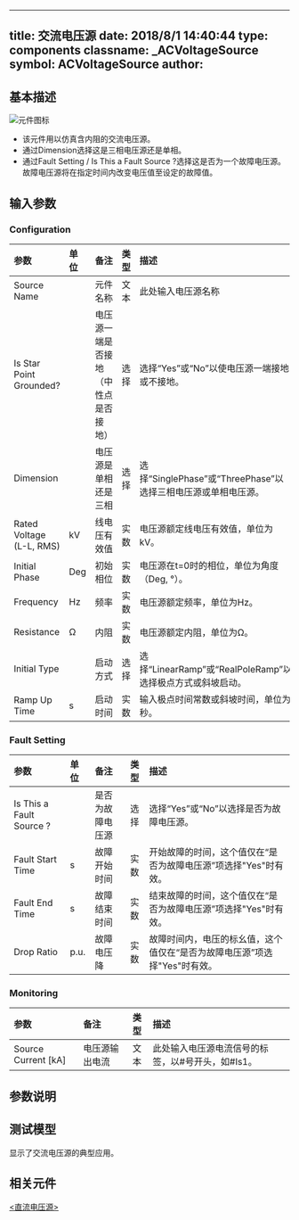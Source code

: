 
---
title: 交流电压源
date: 2018/8/1 14:40:44
type: components
classname: _ACVoltageSource
symbol: ACVoltageSource
author: 
---
## <span id="comp_desc">基本描述</span>
![元件图标]()

+ 该元件用以仿真含内阻的交流电压源。
+ 通过Dimension选择这是三相电压源还是单相。
+ 通过Fault Setting / Is This a Fault Source ?选择这是否为一个故障电压源。故障电压源将在指定时间内改变电压值至设定的故障值。

## <span id="comp_params">输入参数</span>
### <span id="comp_params_group_Configuration">Configuration</span>
| 参数 | 单位 | 备注 | 类型 | 描述 |
| :--- | :--- | :--- | :--: | :--- |
| <span id="comp_params_param_Name">Source Name</span> |  | 元件名称 | 文本 | 此处输入电压源名称 |
| <span id="comp_params_param_Grnd">Is Star Point Grounded?</span> |  | 电压源一端是否接地（中性点是否接地） | 选择 | 选择“Yes”或“No”以使电压源一端接地或不接地。 |
| <span id="comp_params_param_Dim">Dimension</span> |  | 电压源是单相还是三相 | 选择 | 选择“SinglePhase”或“ThreePhase”以选择三相电压源或单相电压源。 |
| <span id="comp_params_param_Vm">Rated Voltage (L-L, RMS)</span> | kV | 线电压有效值 | 实数 | 电压源额定线电压有效值，单位为kV。 |
| <span id="comp_params_param_Ph">Initial Phase</span> | Deg | 初始相位 | 实数 | 电压源在t=0时的相位，单位为角度（Deg, °）。 |
| <span id="comp_params_param_f">Frequency</span> | Hz | 频率 | 实数 | 电压源额定频率，单位为Hz。 |
| <span id="comp_params_param_R">Resistance</span> | Ω | 内阻 | 实数 | 电压源额定内阻，单位为Ω。 |
| <span id="comp_params_param_Init">Initial Type</span> |  | 启动方式 | 选择 | 选择“LinearRamp”或“RealPoleRamp”以选择极点方式或斜坡启动。 |
| <span id="comp_params_param_Tc">Ramp Up Time</span> | s | 启动时间 | 实数 | 输入极点时间常数或斜坡时间，单位为秒。 |

[Source Name]: #comp_params_param_Name "Source Name"
[Is Star Point Grounded?]: #comp_params_param_Grnd "Is Star Point Grounded?"
[Dimension]: #comp_params_param_Dim "Dimension"
[Rated Voltage (L-L, RMS)]: #comp_params_param_Vm "Rated Voltage (L-L, RMS)"
[Initial Phase]: #comp_params_param_Ph "Initial Phase"
[Frequency]: #comp_params_param_f "Frequency"
[Resistance]: #comp_params_param_R "Resistance"
[Initial Type]: #comp_params_param_Init "Initial Type"
[Ramp Up Time]: #comp_params_param_Tc "Ramp Up Time"

### <span id="comp_params_group_Fault">Fault Setting</span>
| 参数 | 单位 | 备注 | 类型 | 描述 |
| :--- | :--- | :--- | :--: | :--- |
| <span id="comp_params_param_Fault">Is This a Fault Source ?</span> |  | 是否为故障电压源 | 选择 | 选择“Yes”或“No”以选择是否为故障电压源。 |
| <span id="comp_params_param_Tfs">Fault Start Time</span> | s | 故障开始时间 | 实数 | 开始故障的时间，这个值仅在“是否为故障电压源”项选择"Yes"时有效。 |
| <span id="comp_params_param_Tfe">Fault End Time</span> | s | 故障结束时间 | 实数 | 结束故障的时间，这个值仅在“是否为故障电压源”项选择"Yes"时有效。 |
| <span id="comp_params_param_Dr">Drop Ratio</span> | p.u. | 故障电压降 | 实数 | 故障时间内，电压的标幺值，这个值仅在“是否为故障电压源”项选择"Yes"时有效。 |

[Is This a Fault Source ?]: #comp_params_param_Fault "Is This a Fault Source ?"
[Fault Start Time]: #comp_params_param_Tfs "Fault Start Time"
[Fault End Time]: #comp_params_param_Tfe "Fault End Time"
[Drop Ratio]: #comp_params_param_Dr "Drop Ratio"

### <span id="comp_params_group_Monitoring">Monitoring</span>
| 参数 | 备注 | 类型 | 描述 |
| :--- | :--- | :--: | :--- |
| <span id="comp_params_param_I">Source Current \[kA\]</span> | 电压源输出电流 | 文本 | 此处输入电压源电流信号的标签，以#号开头，如#Is1。 |

[Source Current \[kA\]]: #comp_params_param_I "Source Current \[kA\]"


## <span id="comp_remarks">参数说明</span>


## <span id="comp_example">测试模型</span>
[<test name>](<test link>)显示了交流电压源的典型应用。

## <span id="comp_seealso">相关元件</span>
[<直流电压源>](<test link>)





